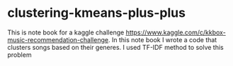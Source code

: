 # clustering-kmeans-plus-plus
This is note book for a kaggle challenge https://www.kaggle.com/c/kkbox-music-recommendation-challenge.
In this note book I wrote a code that clusters songs based on their generes. I used TF-IDF method to solve this problem
